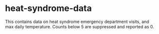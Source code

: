 # heat-syndrome-data
This contains data on heat syndrome emergency department visits, and max daily temperature. Counts below 5 are suppressed and reported as 0.